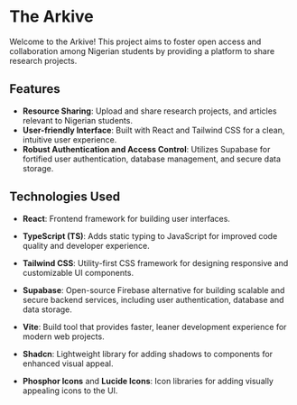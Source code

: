 # The Arkive

Welcome to the Arkive! This project aims to foster open access and collaboration among Nigerian students by providing a platform to share research projects.

## Features

- **Resource Sharing**: Upload and share research projects, and articles relevant to Nigerian students.
- **User-friendly Interface**: Built with React and Tailwind CSS for a clean, intuitive user experience.
- **Robust Authentication and Access Control**: Utilizes Supabase for fortified user authentication, database management, and secure data storage.

## Technologies Used

- **React**: Frontend framework for building user interfaces.

- **TypeScript (TS)**: Adds static typing to JavaScript for improved code quality and developer experience.

- **Tailwind CSS**: Utility-first CSS framework for designing responsive and customizable UI components.

- **Supabase**: Open-source Firebase alternative for building scalable and secure backend services, including user authentication, database and data storage.

- **Vite**: Build tool that provides faster, leaner development experience for modern web projects.

- **Shadcn**: Lightweight library for adding shadows to components for enhanced visual appeal.

- **Phosphor Icons** and **Lucide Icons**: Icon libraries for adding visually appealing icons to the UI.
